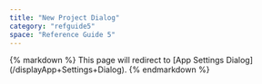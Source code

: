 ```yaml
---
title: "New Project Dialog"
category: "refguide5"
space: "Reference Guide 5"
---
```

<div class="alert alert-warning">{% markdown %}
This page will redirect to [App Settings Dialog](/displayApp+Settings+Dialog).
{% endmarkdown %}</div>